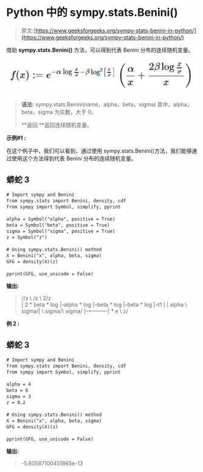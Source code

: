 # Python 中的 sympy.stats.Benini()

> 原文:[https://www.geeksforgeeks.org/sympy-stats-benini-in-python/](https://www.geeksforgeeks.org/sympy-stats-benini-in-python/)

借助 **sympy.stats.Benini()** 方法，可以得到代表 Benini 分布的连续随机变量。

![](img/aac7e2d1bb6f795b25303ecc8b3a3e55.png)

> **语法:** sympy.stats.Benini(name，alpha，beta，sigma)
> 其中，alpha，beta，sigma 为实数，大于 0。
> 
> **返回:**返回连续随机变量。

**示例#1 :**

在这个例子中，我们可以看到，通过使用 sympy.stats.Benini()方法，我们能够通过使用这个方法得到代表 Benini 分布的连续随机变量。

## 蟒蛇 3

```
# Import sympy and Benini
from sympy.stats import Benini, density, cdf
from sympy import Symbol, simplify, pprint

alpha = Symbol("alpha", positive = True)
beta = Symbol("beta", positive = True)
sigma = Symbol("sigma", positive = True)
z = Symbol("z")

# Using sympy.stats.Benini() method
X = Benini("x", alpha, beta, sigma)
GFG = density(X)(z)

pprint(GFG, use_unicode = False)
```

**输出:**

> //z \ \/z \ 2/z \
> | 2 * beta * log |–alpha * log |–beta * log |–beta * log |–t1 | | alpha \ sigma/| \ sigma/\ sigma/
> |–+––––––| * e
> \ z/

**例 2 :**

## 蟒蛇 3

```
# Import sympy and Benini
from sympy.stats import Benini, density, cdf
from sympy import Symbol, simplify, pprint

alpha = 4
beta = 6
sigma = 3
z = 0.2

# Using sympy.stats.Benini() method
X = Benini("x", alpha, beta, sigma)
GFG = density(X)(z)

pprint(GFG, use_unicode = False)
```

**输出:**

> -5.60587100451865e-13